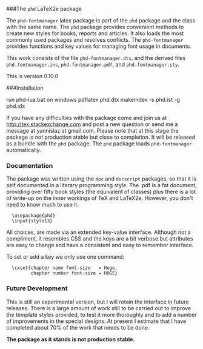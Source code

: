 ###The `phd` LaTeX2e package

The `phd-fontmanager` latex package is part of the `phd` package
and the class with the same name. The `phd` package provides
convenient methods to create new styles for books, reports
and articles. It also loads the most commonly used packages
and resolves conflicts. The `phd-fontmanager` provides functions
and key values for managing font usage in documents.

This work consists of the file  `phd-fontmanager.dtx`,
and the derived files   `phd-fontmanager.ins`,  `phd-fontmanager.pdf`,
and `phd-fontmanager.sty`.

This is version 0.10.0

###Installation

run
          phd-lua.bat on windows
          pdflatex phd.dtx
          makeindex -s phd.ist -g phd.idx

If you have any difficulties with the package come and join us at
http://tex.stackexchange.com and post a new question
or send me a message at  yannislaz at gmail.com. Please note
that at this stage the package is not production stable but close
to completion. It will be released as a bundle with the `phd` package.
The `phd` package loads `phd-fontmanager` automatically.

### Documentation

The package was written using the `doc` and `docscript` packages,
so that it is self documented in a literary programming style.
The .pdf is a fat document, providing over fifty book styles (the
equivalent of classes) plus there is a lot of write-up on the inner
workings of TeX and LaTeX2e. However, you don't need to know much
to use it.

      \usepackage{phd}
      \input{style13}

All choices, are made via an extended key-value interface.
Although not a compliment, it resembles CSS and the keys are a bit verbose but
attributes are easy to change and have a consistent and easy to remember interface.

To set or add a key we only use one command:

      \cxset{chapter name font-size   = Huge,
             chapter number font-size = HUGE}

### Future Development

This is still an experimental version, but I will retain the
interface in future releases. There is a large amount of
work still to be carried out to improve the template styles
provided, to test it more thoroughly and to add a number of
improvements in the special designs. At present I estimate
that I have completed about 70% of the work that needs
to be done.

__The package as it stands is not production stable.__

